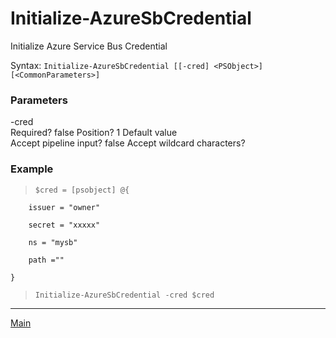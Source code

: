 # Initialize-AzureSbCredential #
Initialize Azure Service Bus Credential

Syntax: `Initialize-AzureSbCredential [[-cred] <PSObject>] [<CommonParameters>]`

### Parameters ###

-cred <PSObject>       
        Required?                    false
        Position?                    1
        Default value                
        Accept pipeline input?       false
        Accept wildcard characters?  

### Example ###

>`$cred = [psobject] @{`

`    issuer = "owner"`

        secret = "xxxxx"

        ns = "mysb"

        path =""

    }


>`Initialize-AzureSbCredential -cred $cred`


----------

[Main](../AzureServiceBus.md)